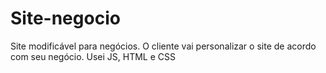 # Site-negocio
Site modificável para negócios. O cliente vai personalizar o site de acordo com seu negócio. Usei JS, HTML e CSS
